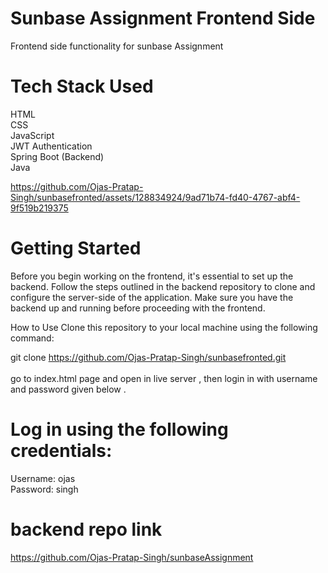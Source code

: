 # Sunbase Assignment Frontend Side
Frontend side functionality for sunbase Assignment <br>
# Tech Stack Used
HTML<br>
CSS<br>
JavaScript<br>
JWT Authentication<br>
Spring Boot (Backend)<br>
Java<br>



https://github.com/Ojas-Pratap-Singh/sunbasefronted/assets/128834924/9ad71b74-fd40-4767-abf4-9f519b219375



# Getting Started

Before you begin working on the frontend, it's essential to set up the backend. Follow the steps outlined in the backend repository to clone and configure the server-side of the application. Make sure you have the backend up and running before proceeding with the frontend.

How to Use
Clone this repository to your local machine using the following command:

git clone https://github.com/Ojas-Pratap-Singh/sunbasefronted.git        
<br>
go to index.html page and open in live server , then login in with username and password given below .

# Log in using the following credentials:

Username: ojas   <br>
Password: singh


# backend repo link 

https://github.com/Ojas-Pratap-Singh/sunbaseAssignment

